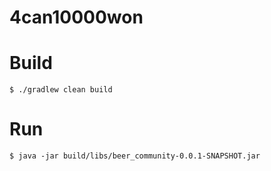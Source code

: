 # 4can10000won
# Build
```
$ ./gradlew clean build
```
# Run
```
$ java -jar build/libs/beer_community-0.0.1-SNAPSHOT.jar
```
